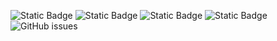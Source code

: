 ![Static Badge](https://img.shields.io/badge/blacklists-60-000000) ![Static Badge](https://img.shields.io/badge/blacklisted-3112426-cc0000) ![Static Badge](https://img.shields.io/badge/whitelisted-2244-00CC00) ![Static Badge](https://img.shields.io/badge/streaming_blacklist-28107-000000) ![GitHub issues](https://img.shields.io/github/issues/fabriziosalmi/blacklists)
